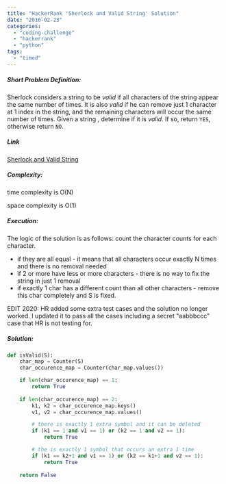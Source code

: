 ```yaml
---
title: "HackerRank 'Sherlock and Valid String' Solution"
date: "2016-02-23"
categories: 
  - "coding-challenge"
  - "hackerrank"
  - "python"
tags: 
  - "timed"
---
```


##### Short Problem Definition:

Sherlock considers a string to be _valid_ if all characters of the string appear the same number of times. It is also _valid_ if he can remove just 1 character at 1 index in the string, and the remaining characters will occur the same number of times. Given a string , determine if it is _valid_. If so, return `YES`, otherwise return `NO`.

##### Link

[Sherlock and Valid String](https://www.hackerrank.com/challenges/sherlock-and-valid-string)

##### Complexity:

time complexity is O(N)

space complexity is O(1)

##### Execution:

The logic of the solution is as follows: count the character counts for each character.

- if they are all equal - it means that all characters occur exactly N times and there is no removal needed
- if 2 or more have less or more characters - there is no way to fix the string in just 1 removal
- if exactly 1 char has a different count than all other characters - remove this char completely and S is fixed.

EDIT 2020: HR added some extra test cases and the solution no longer worked. I updated it to pass all the cases including a secret "aabbbccc" case that HR is not testing for.

##### Solution:

```python
def isValid(S):
    char_map = Counter(S)
    char_occurence_map = Counter(char_map.values())

    if len(char_occurence_map) == 1:
        return True
 
    if len(char_occurence_map) == 2:
        k1, k2 = char_occurence_map.keys()
        v1, v2 = char_occurence_map.values()

        # there is exactly 1 extra symbol and it can be deleted
        if (k1 == 1 and v1 == 1) or (k2 == 1 and v2 == 1):
            return True

        # the is exactly 1 symbol that occurs an extra 1 time
        if (k1 == k2+1 and v1 == 1) or (k2 == k1+1 and v2 == 1):
            return True
 
    return False
```
